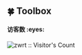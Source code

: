 ## 🍀 Toolbox

<h4 align="left">访客数 :eyes:</h4>

<p align="left"><img src="https://profile-counter.glitch.me/zwrt/count.svg" alt="zwrt :: Visitor's Count" /></p>

